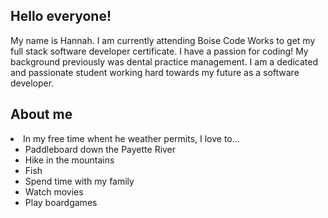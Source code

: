## Hello everyone!

My name is Hannah. I am currently attending Boise Code Works to get my full stack software developer certificate. I have a passion for coding! My background previously was dental practice management. I am a dedicated and passionate student working hard towards my future as a software developer.

## About me

<li>In my free time whent he weather permits, I love to...<ul>
<li>Paddleboard down the Payette River</li>
<li>Hike in the mountains</li>
  <li>Fish</li>
<li>Spend time with my family</li>
<li>Watch movies</li>
<li>Play boardgames</li>
</ul>

